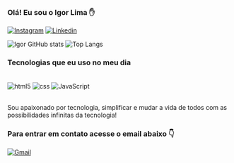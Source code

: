 
### Olá! Eu sou o Igor Lima ✋

[![Instagram](https://img.shields.io/badge/Instagram-E4405F?style=for-the-badge&logo=instagram&logoColor=white)](https://instagram.com/igorgomesdelima_)
[![Linkedin](https://img.shields.io/badge/LinkedIn-0077B5?style=for-the-badge&logo=linkedin&logoColor=white)](https://www.linkedin.com/in/igor-gomes-de-lima-103427277/)

![Igor GitHub stats](https://github-readme-stats.vercel.app/api?username=igorgomesdelima&show_icons=true&theme=tokyonight)
![Top Langs](https://github-readme-stats.vercel.app/api/top-langs/?username=igorgomesdelima&layout=compact)

### Tecnologias que eu uso no meu dia

<div style="display: inline_block"><br/>
    <img align="center" alt="html5" src="https://img.shields.io/badge/HTML5-E34F26?style=for-the-badge&logo=html5&logoColor=white">
    <img align="center" alt="css" src="https://img.shields.io/badge/CSS-239120?&style=for-the-badge&logo=css3&logoColor=white">
    <img align="center" alt="JavaScript" src="https://img.shields.io/badge/JavaScript-F7DF1E?style=for-the-badge&logo=javascript&logoColor=black">
</div></br>

Sou apaixonado por tecnologia, simplificar e mudar a vida de todos com as possibilidades infinitas da tecnologia!

### Para entrar em contato acesse o email abaixo 👇

[![Gmail](https://img.shields.io/badge/Gmail-D14836?style=for-the-badge&logo=gmail&logoColor=white)](mailto:igorglima01@gmail.com)
